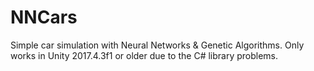 # NNCars
Simple car simulation with Neural Networks &amp; Genetic Algorithms. Only works in Unity 2017.4.3f1 or older due to the C# library problems.
